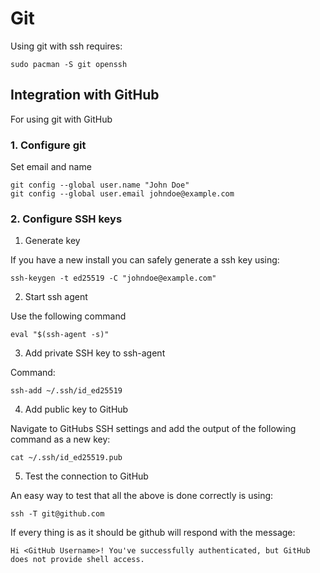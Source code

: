 # Git 

Using git with ssh requires:

    sudo pacman -S git openssh

## Integration with GitHub

For using git with GitHub

### 1. Configure git

Set email and name

    git config --global user.name "John Doe"
    git config --global user.email johndoe@example.com

### 2. Configure SSH keys

1. Generate key

If you have a new install you can safely generate a ssh key using:

    ssh-keygen -t ed25519 -C "johndoe@example.com"

2. Start ssh agent   

Use the following command

    eval "$(ssh-agent -s)"


3. Add private SSH key to ssh-agent

Command:

    ssh-add ~/.ssh/id_ed25519

4. Add public key to GitHub

Navigate to GitHubs SSH settings and add the output of the following command as a new key:

    cat ~/.ssh/id_ed25519.pub

5. Test the connection to GitHub

An easy way to test that all the above is done correctly is using:

    ssh -T git@github.com

If every thing is as it should be github will respond with the message:

    Hi <GitHub Username>! You've successfully authenticated, but GitHub does not provide shell access.

